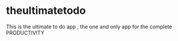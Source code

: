 # theultimatetodo
This is the ultimate to do app , the one and only app for the complete PRODUCTIVITY
